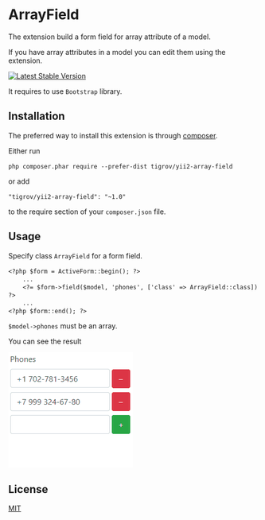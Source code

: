 ArrayField
===========

The extension build a form field for array attribute of a model.

If you have array attributes in a model you can edit them using the extension.

[![Latest Stable Version](https://poser.pugx.org/Tigrov/yii2-array-field/v/stable)](https://packagist.org/packages/Tigrov/yii2-array-field)

It requires to use `Bootstrap` library.

Installation
------------

The preferred way to install this extension is through [composer](http://getcomposer.org/download/).

Either run

```
php composer.phar require --prefer-dist tigrov/yii2-array-field
```

or add

```
"tigrov/yii2-array-field": "~1.0"
```

to the require section of your `composer.json` file.

Usage
-----

Specify class `ArrayField` for a form field.

```
<?php $form = ActiveForm::begin(); ?>
    ...
    <?= $form->field($model, 'phones', ['class' => ArrayField::class]) ?>
    ...
<?php $form::end(); ?>
```

`$model->phones` must be an array.

You can see the result

![drawing](array-field.gif)

License
-------

[MIT](LICENSE)
